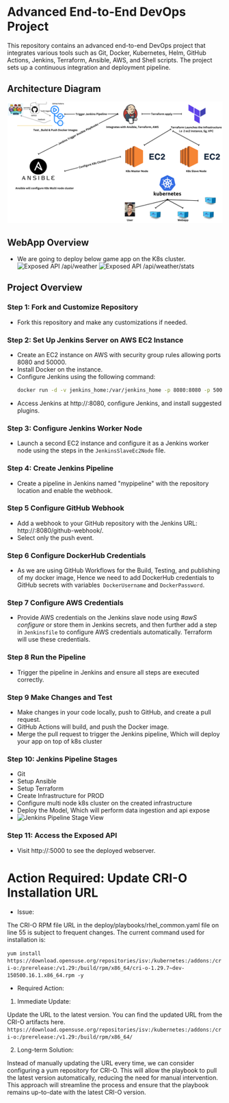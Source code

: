 # Advanced End-to-End DevOps Project 

This repository contains an advanced end-to-end DevOps project that integrates various tools such as Git, Docker, Kubernetes, Helm, GitHub Actions, Jenkins, Terraform, Ansible, AWS, and Shell scripts. The project sets up a continuous integration and deployment pipeline.

## Architecture Diagram

![ArchitectureDiagram](Screenshots/Architecture.png)

## WebApp Overview

- We are going to deploy below game app on the K8s cluster.
![Exposed API /api/weather](Screenshots/webapp-weather.png)
![Exposed API /api/weather/stats](Screenshots/webapp-stats.png)


## Project Overview

### Step 1: Fork and Customize Repository

- Fork this repository and make any customizations if needed.

### Step 2: Set Up Jenkins Server on AWS EC2 Instance

- Create an EC2 instance on AWS with security group rules allowing ports 8080 and 50000.
- Install Docker on the instance.
- Configure Jenkins using the following command:
  ```bash
  docker run -d -v jenkins_home:/var/jenkins_home -p 8080:8080 -p 50000:50000 --restart=on-failure jenkins/jenkins:lts-jdk17
- Access Jenkins at http://<your-instance-ip>:8080, configure Jenkins, and install suggested plugins.

### Step 3: Configure Jenkins Worker Node
- Launch a second EC2 instance and configure it as a Jenkins worker node using the steps in the `JenkinsSlaveEc2Node` file.

### Step 4: Create Jenkins Pipeline
- Create a pipeline in Jenkins named "mypipeline" with the repository location and enable the webhook.

### Step 5 Configure GitHub Webhook 
- Add a webhook to your GitHub repository with the Jenkins URL: http://<your-jenkins-ip>:8080/github-webhook/.
- Select only the push event.

### Step 6 Configure DockerHub Credentials 
- As we are using GitHub Workflows for the Build, Testing, and publishing of my docker image, Hence we need to add DockerHub credentials to GitHub secrets with variables` DockerUsername` and `DockerPassword`.

### Step 7 Configure AWS Credentials
- Provide AWS credentials on the Jenkins slave node using _#awS configure_ or store them in Jenkins secrets, and then further add a step in `Jenkinsfile` to configure AWS credentials automatically. Terraform will use these credentials.

### Step 8 Run the Pipeline
- Trigger the pipeline in Jenkins and ensure all steps are executed correctly.

### Step 9 Make Changes and Test
- Make changes in your code locally, push to GitHub, and create a pull request.
- GitHub Actions will build, and push the Docker image.
- Merge the pull request to trigger the Jenkins pipeline, Which will deploy your app on top of k8s cluster

### Step 10: Jenkins Pipeline Stages
- Git
- Setup Ansible
- Setup Terraform
- Create Infrastructure for PROD
- Configure multi node k8s cluster on the created infrastructure
- Deploy the Model, Which will perform data ingestion and api expose
- ![Jenkins Pipeline Stage View](Screenshots/jenkinspipeline.png)

### Step 11: Access the Exposed API
- Visit http://<K8sMaster-ip>:5000 to see the deployed webserver.


# Action Required: Update CRI-O Installation URL

- Issue:

The CRI-O RPM file URL in the deploy/playbooks/rhel_common.yaml file on line 55 is subject to frequent changes. The current command used for installation is:

`yum install https://download.opensuse.org/repositories/isv:/kubernetes:/addons:/cri-o:/prerelease:/v1.29:/build/rpm/x86_64/cri-o-1.29.7~dev-150500.16.1.x86_64.rpm -y`

- Required Action:

1) Immediate Update:

Update the URL to the latest version. You can find the updated URL from the CRI-O artifacts here.
`https://download.opensuse.org/repositories/isv:/kubernetes:/addons:/cri-o:/prerelease:/v1.29:/build/rpm/x86_64/`

2) Long-term Solution:

Instead of manually updating the URL every time, we can consider configuring a yum repository for CRI-O. This will allow the playbook to pull the latest version automatically, reducing the need for manual intervention.
This approach will streamline the process and ensure that the playbook remains up-to-date with the latest CRI-O version.
